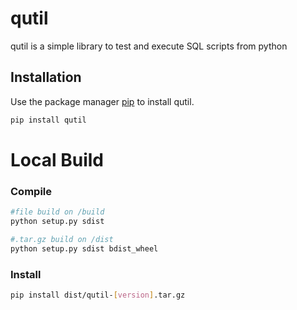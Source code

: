 # qutil

qutil is a simple library to test and execute SQL scripts from python

## Installation

Use the package manager [pip](https://pip.pypa.io/en/stable/) to install qutil.

```bash
pip install qutil
```

# Local Build

### Compile
```bash
#file build on /build 
python setup.py sdist 

#.tar.gz build on /dist
python setup.py sdist bdist_wheel
```

### Install
```bash
pip install dist/qutil-[version].tar.gz 
```
<!-- 
### Upload (Dev) 
```bash
twine upload dist/*
```
 -->

